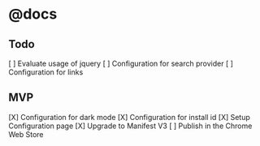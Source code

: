 # @docs

## Todo
[ ] Evaluate usage of jquery
[ ] Configuration for search provider
[ ] Configuration for links

## MVP
[X] Configuration for dark mode
[X] Configuration for install id
[X] Setup Configuration page
[X] Upgrade to Manifest V3
[ ] Publish in the Chrome Web Store
